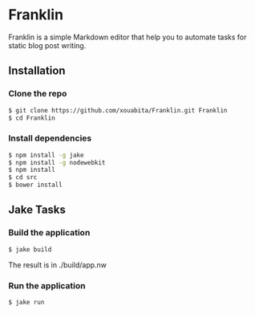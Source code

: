 Franklin
========

Franklin is a simple Markdown editor that help you to automate tasks for static blog
post writing.

## Installation

### Clone the repo

```bash
$ git clone https://github.com/xouabita/Franklin.git Franklin
$ cd Franklin
```

### Install dependencies

```bash
$ npm install -g jake
$ npm install -g nodewebkit
$ npm install
$ cd src
$ bower install
```

## Jake Tasks

### Build the application

```bash
$ jake build
```

The result is in ./build/app.nw

### Run the application

```bash
$ jake run
```
